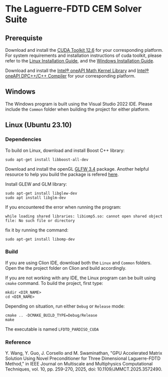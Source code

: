 # The Laguerre-FDTD CEM Solver Suite

## Prerequiste

Download and install the [CUDA Toolkit 12.6](https://developer.nvidia.com/cuda-downloads) for your corresponding platform.
For system requirements and installation instructions of cuda toolkit, please refer to the [Linux Installation Guide](http://docs.nvidia.com/cuda/cuda-installation-guide-linux/), and the [Windows Installation Guide](http://docs.nvidia.com/cuda/cuda-installation-guide-microsoft-windows/index.html).

Download and install the [Intel® oneAPI Math Kernel Library](https://www.intel.com/content/www/us/en/developer/tools/oneapi/onemkl-download.html) and [Intel® oneAPI DPC++/C++ Compiler](https://www.intel.com/content/www/us/en/developer/tools/oneapi/dpc-compiler-download.html) for your corresponding platform.

## Windows

The Windows program is built using the Visual Studio 2022 IDE. Please include the ```Common``` folder when building the project for either platform.

## Linux (Ubuntu 23.10)

### Dependencies

To build on Linux, download and install Boost C++ library:

```
sudo apt-get install libboost-all-dev
```

Download and install the openGL [GLFW 3.4](https://www.glfw.org/docs/latest/compile.html) package. Another helpful resource to help you build the package is refered [here](https://stackoverflow.com/questions/17768008/how-to-build-install-glfw-3-and-use-it-in-a-linux-project).

Install GLEW and GLM library:

```
sudo apt-get install libglew-dev
sudo apt install libglm-dev
```

If you encountered the error when running the program:

```
while loading shared libraries: libiomp5.so: cannot open shared object file: No such file or directory
```

fix it by running the command:

```
sudo apt-get install libomp-dev
```

### Build

If you are using Clion IDE, download both the ```Linux``` and ```Common``` folders. Open the the project folder on Clion and build accordingly.

If you are not working with any IDE, the Linux program can be built using ```cmake``` command. To build the project, first type:

```
mkdir <DIR_NAME>
cd <DIR_NAME>
```

Depending on situation, run either ```Debug``` or ```Release``` mode:

```
cmake .. -DCMAKE_BUILD_TYPE=Debug/Release
make
```

The executable is named ```LFDTD_PARDISO_CUDA```

### Reference
Y. Wang, Y. Guo, J. Corsello and M. Swaminathan, "GPU Accelerated Matrix Solution Using Novel Preconditioner for Three Dimensional Laguerre-FDTD Method," in IEEE Journal on Multiscale and Multiphysics Computational Techniques, vol. 10, pp. 259-270, 2025, doi: 10.1109/JMMCT.2025.3572490.
